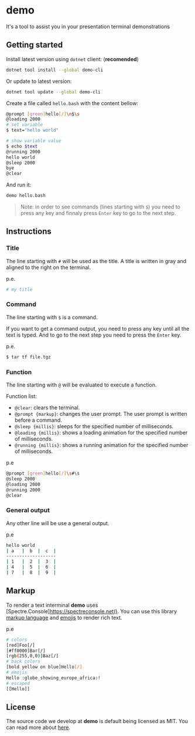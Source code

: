 # demo

It's a tool to assist you in your presentation terminal demonstrations

## Getting started

Install latest version using `dotnet` client: (**recomended**)

```bash
dotnet tool install --global demo-cli
```

Or update to latest version:

```bash
dotnet tool update --global demo-cli
```

Create a file called `hello.bash` with the content bellow:

```bash
@prompt [green]hello[/]\n$\s
@loading 2000
# set variable
$ text="hello world"

# show variable value
$ echo $text
@running 2000
hello world
@sleep 2000
bye
@clear
```

And run it:

```bash
demo hello.bash
```

> Note: in order to see commands (lines starting with `$`) you need to press any key and finnaly press `Enter` key to go to the next step.

## Instructions

### Title

The line starting with `#` will be used as the title. A title is written in gray and aligned to the right on the terminal.

p.e.
```bash
# my title
```

### Command

The line starting with `$` is a command.

If you want to get a command output, you need to press any key until all the text is typed. And to go to the next step you need to press the `Enter` key.

p.e.
```bash
$ tar tf file.tgz
```

### Function

The line starting with `@` will be evaluated to execute a function.

Function list:

- `@clear`: clears the terminal.
- `@prompt {markup}`: changes the user prompt. The user prompt is written before a command.
- `@sleep {millis}`: sleeps for the specified number of milliseconds.
- `@loading {millis}`: shows a loading animation for the specified number of milliseconds.
- `@running {millis}`: shows a running animation for the specified number of milliseconds.

p.e
```bash
@prompt [green]hello[/]\s#\s
@sleep 2000
@loading 2000
@running 2000
@clear
```
### General output

Any other line will be use a general output.

p.e
```bash
hello world
| a   |  b  |  c  |
-------------------
| 1   |  2  |  3  |
| 4   |  5  |  6  |
| 7   |  8  |  9  |
```

## Markup

To render a text interminal **demo** uses [Spectre.Console]https://spectreconsole.net(). You can use this library [markup language](https://spectreconsole.net/markup) and [emojis](https://spectreconsole.net/appendix/emojis) to render rich text.

p.e
```bash
# colors
[red]Foo[/]
[#ff0000]Bar[/]
[rgb(255,0,0)]Baz[/]
# back colors
[bold yellow on blue]Hello[/]
# emojis
Hello :globe_showing_europe_africa:!
# escaped
[[Hello]]
```

## License

The source code we develop at **demo** is default being licensed as MIT. You can read more about [here](LICENSE.md).
